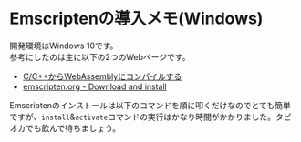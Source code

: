 # Emscriptenの導入メモ(Windows)

開発環境はWindows 10です。  
参考にしたのは主に以下の2つのWebページです。

- [C/C++からWebAssemblyにコンパイルする](https://developer.mozilla.org/ja/docs/WebAssembly/C_to_wasm)
- [emscripten.org - Download and install](https://emscripten.org/docs/getting_started/downloads.html)

Emscriptenのインストールは以下のコマンドを順に叩くだけなのでとても簡単ですが、`install`&`activate`コマンドの実行はかなり時間がかかりました。タピオカでも飲んで待ちましょう。